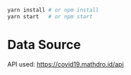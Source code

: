 





```sh
yarn install # or npm install
yarn start   # or npm start
```

# Data Source
API used: https://covid19.mathdro.id/api
